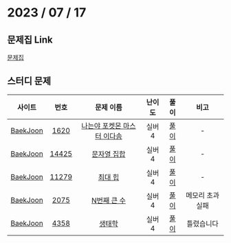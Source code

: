 # 2023 / 07 / 17

## 문제집 Link

[문제집](https://github.com/tony9402/baekjoon/tree/main/data_structure2)

## 스터디 문제

|                사이트                |                      번호                      |                              문제 이름                              | 난이도 |                                   풀이                                   |       비고       |
| :----------------------------------: | :--------------------------------------------: | :-----------------------------------------------------------------: | :----: | :----------------------------------------------------------------------: | :--------------: |
| [BaekJoon](https://www.acmicpc.net/) |  [1620](https://www.acmicpc.net/problem/1620)  | [나는야 포켓몬 마스터 이다솜](https://www.acmicpc.net/problem/1620) | 실버4  | [풀이](../../../../BaekJoon/Solutions/1620_나는야_포켓몬_마스터_이다솜/) |        -         |
| [BaekJoon](https://www.acmicpc.net/) | [14425](https://www.acmicpc.net/problem/14425) |        [문자열 집합](https://www.acmicpc.net/problem/14425)         | 실버4  |        [풀이](../../../../BaekJoon/Solutions/14425_문자열_집합/)         |        -         |
| [BaekJoon](https://www.acmicpc.net/) | [11279](https://www.acmicpc.net/problem/11279) |          [최대 힙](https://www.acmicpc.net/problem/11279)           | 실버4  |          [풀이](../../../../BaekJoon/Solutions/11279_최대_힙/)           |        -         |
| [BaekJoon](https://www.acmicpc.net/) |  [2075](https://www.acmicpc.net/problem/2075)  |         [N번째 큰 수](https://www.acmicpc.net/problem/2075)         | 실버4  |         [풀이](../../../../BaekJoon/Solutions/2075_N번째_큰_수/)         | 메모리 초과 실패 |
| [BaekJoon](https://www.acmicpc.net/) |  [4358](https://www.acmicpc.net/problem/4358)  |           [생태학](https://www.acmicpc.net/problem/4358)            | 실버4  |           [풀이](../../../../BaekJoon/Solutions/4358_생태학/)            |    틀렸습니다    |
